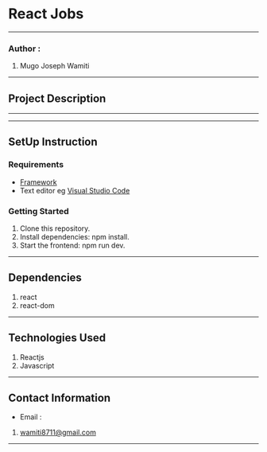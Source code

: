 #  React Jobs
*****
### Author :
1. Mugo Joseph Wamiti 
****
## Project Description


******
*****
## SetUp Instruction
### Requirements
* [Framework](https://legacy.reactjs.org/)
* Text editor eg [Visual Studio Code](https://code.visualstudio.com/download)


### Getting Started
1. Clone this repository.
2. Install dependencies: npm install.
3. Start the frontend: npm run dev.


*****
## Dependencies
1. react
2. react-dom

*****

## Technologies Used
1. Reactjs
2. Javascript
*****
## Contact Information
* Email : 
1. wamiti8711@gmail.com
*****
